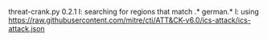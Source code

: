 threat-crank.py 0.2.1
I: searching for regions that match .* german.*
I: using https://raw.githubusercontent.com/mitre/cti/ATT&CK-v6.0/ics-attack/ics-attack.json

